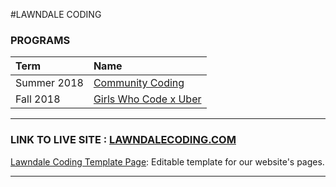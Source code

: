 #LAWNDALE CODING

### PROGRAMS

|Term|Name|
|:---|:---|
|Summer 2018| [Community Coding](./community_coding)|
|Fall 2018| [Girls Who Code x Uber](./2_lesson)|

***

### LINK TO LIVE SITE : [LAWNDALECODING.COM](https://lawndalecoding.com/)

[Lawndale Coding Template Page](https://glitch.com/edit/#!/lawndalecoding-template): Editable template for our website's pages.

***


